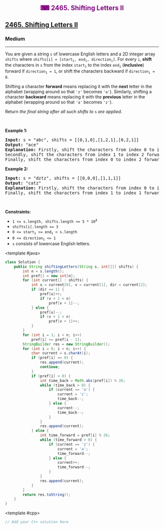 <div align = "center">
<h style = "margin-bottom: 0px; margin-top: 0px; color : purple;" align = "center" class = "header">

## ⌨ 2465. Shifting Letters II

</h>
</div>

<h2><a href="https://leetcode.com/problems/shifting-letters-ii" target = "_blank">2465. Shifting Letters II</a></h2><h3>Medium</h3><hr><p>You are given a string <code>s</code> of lowercase English letters and a 2D integer array <code>shifts</code> where <code>shifts[i] = [start<sub>i</sub>, end<sub>i</sub>, direction<sub>i</sub>]</code>. For every <code>i</code>, <strong>shift</strong> the characters in <code>s</code> from the index <code>start<sub>i</sub></code> to the index <code>end<sub>i</sub></code> (<strong>inclusive</strong>) forward if <code>direction<sub>i</sub> = 1</code>, or shift the characters backward if <code>direction<sub>i</sub> = 0</code>.</p>

<p>Shifting a character <strong>forward</strong> means replacing it with the <strong>next</strong> letter in the alphabet (wrapping around so that <code>&#39;z&#39;</code> becomes <code>&#39;a&#39;</code>). Similarly, shifting a character <strong>backward</strong> means replacing it with the <strong>previous</strong> letter in the alphabet (wrapping around so that <code>&#39;a&#39;</code> becomes <code>&#39;z&#39;</code>).</p>

<p>Return <em>the final string after all such shifts to </em><code>s</code><em> are applied</em>.</p>

<p>&nbsp;</p>
<p><strong class="example">Example 1:</strong></p>

<pre>
<strong>Input:</strong> s = &quot;abc&quot;, shifts = [[0,1,0],[1,2,1],[0,2,1]]
<strong>Output:</strong> &quot;ace&quot;
<strong>Explanation:</strong> Firstly, shift the characters from index 0 to index 1 backward. Now s = &quot;zac&quot;.
Secondly, shift the characters from index 1 to index 2 forward. Now s = &quot;zbd&quot;.
Finally, shift the characters from index 0 to index 2 forward. Now s = &quot;ace&quot;.</pre>

<p><strong class="example">Example 2:</strong></p>

<pre>
<strong>Input:</strong> s = &quot;dztz&quot;, shifts = [[0,0,0],[1,1,1]]
<strong>Output:</strong> &quot;catz&quot;
<strong>Explanation:</strong> Firstly, shift the characters from index 0 to index 0 backward. Now s = &quot;cztz&quot;.
Finally, shift the characters from index 1 to index 1 forward. Now s = &quot;catz&quot;.
</pre>

<p>&nbsp;</p>
<p><strong>Constraints:</strong></p>

<ul>
	<li><code>1 &lt;= s.length, shifts.length &lt;= 5 * 10<sup>4</sup></code></li>
	<li><code>shifts[i].length == 3</code></li>
	<li><code>0 &lt;= start<sub>i</sub> &lt;= end<sub>i</sub> &lt; s.length</code></li>
	<li><code>0 &lt;= direction<sub>i</sub> &lt;= 1</code></li>
	<li><code>s</code> consists of lowercase English letters.</li>
</ul>

<CodeTabs :languages="[ { name: 'C++', slot: 'cpp' }, { name: 'Java', slot: 'java' } ]">

<template #java>

```java
class Solution {
    public String shiftingLetters(String s, int[][] shifts) {
        int n = s.length();
        int pref[] = new int[n];
        for (int current[] : shifts) {
            int u = current[0], v = current[1], dir = current[2];
            if (dir == 1) {
                pref[u]++;
                if (v + 1 < n)
                    pref[v + 1]--;
            } else {
                pref[u]--;
                if (v + 1 < n)
                    pref[v + 1]++;
            }
        }
        for (int i = 1; i < n; i++)
            pref[i] += pref[i - 1];
        StringBuilder res = new StringBuilder();
        for (int i = 0; i < n; i++) {
            char current = s.charAt(i);
            if (pref[i] == 0) {
                res.append(current);
                continue;
            }
            if (pref[i] < 0) {
                int time_back = Math.abs(pref[i]) % 26;
                while (time_back > 0) {
                    if (current == 'a') {
                        current = 'z';
                        time_back--;
                    } else {
                        current--;
                        time_back--;
                    }
                }
                res.append(current);
            } else {
                int time_forward = pref[i] % 26;
                while (time_forward > 0) {
                    if (current == 'z') {
                        current = 'a';
                        time_forward--;
                    } else {
                        current++;
                        time_forward--;
                    }
                }
                res.append(current);
            }
        }
        return res.toString();
    }
}
```

</template>

<template #cpp>

```cpp
// Add your C++ solution here
```

</template>

</CodeTabs>
